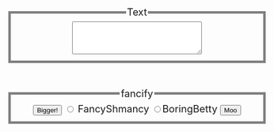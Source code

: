 <!DOCTYPE html>
<html>
<head>
    <meta charset="UTF-8">
    <meta http-equiv="X-UA-Compatible" content="IE=edge">
    <meta name="viewport" content="width=device-width, initial-scale=1.0">
    <title>fancify my text</title>
</head>
<style>
    .container{
        display: flex;
        flex-direction: column;
        align-items: center;
    }
    fieldset{
        border: 5px solid gray;
        width: 50vw;
        text-align: center;
        margin: 25px;
        font-size: 20px;
    }
</style>
<body>
    <div class="container">
        <fieldset>
            <legend>Text</legend>
            <textarea name="" id="textarea" cols="30" rows="4"></textarea>
        </fieldset>
        <fieldset>
            <legend>fancify</legend>
            <button onclick="makeBig()">Bigger!</button>
            <input type="radio" name="fancify" id="fancy"> <label for="fancy">FancyShmancy</label>
            <input type="radio" name="fancify" id="boring"><label for="boring">BoringBetty</label>
            <button onclick="makeMoo()">Moo</button>
        </fieldset>
    </div>
</body>
<script>

var textarea = document.getElementById("textarea");

function makeBig(){
    textarea.style.fontSize="24pt";
}
document.getElementsByName("fancify")[0].addEventListener("change",function(){
    textarea.style.fontWeight="bold";
    textarea.style.color="blue";
    textarea.style.textDecoration="underline"
    alert("styles added to the text area");
})

document.getElementsByName("fancify")[1].addEventListener("change",function(){
    textarea.style.fontWeight="normal";
    textarea.style.color="black";
    textarea.style.textDecoration="none"
    alert("styles removed from the text area");
})

function makeMoo(){
    textarea.style.textTransform="uppercase"
    let str=textarea.value.split(".");
    let str2=str.join("-Moo");
    textarea.value=str2;
}
</script>
</html>
